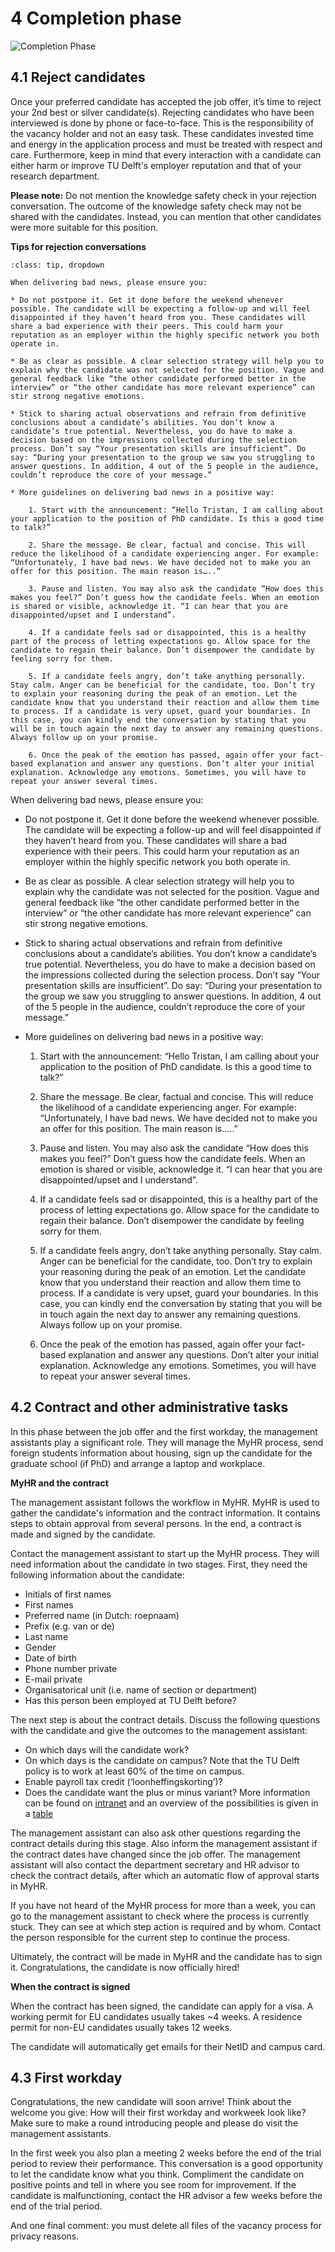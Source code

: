 # 4 Completion phase

![Completion Phase](../PhDPostDocs/Appendices/4Completion.PNG)

## 4.1 Reject candidates 

Once your preferred candidate has accepted the job offer, it’s time to reject your 2nd best or silver candidate(s). Rejecting candidates who have been interviewed is done by phone or face-to-face. This is the responsibility of the vacancy holder and not an easy task. These candidates invested time and energy in the application process and must be treated with respect and care. Furthermore, keep in mind that every interaction with a candidate can either harm or improve TU Delft's employer reputation and that of your research department.  

**Please note:** Do not mention the knowledge safety check in your rejection conversation. The outcome of the knowledge safety check may not be shared with the candidates. Instead, you can mention that other candidates were more suitable for this position. 

**Tips for rejection conversations**

```{admonition} Tips for rejection conversations
:class: tip, dropdown

When delivering bad news, please ensure you:  

* Do not postpone it. Get it done before the weekend whenever possible. The candidate will be expecting a follow-up and will feel disappointed if they haven’t heard from you. These candidates will share a bad experience with their peers. This could harm your reputation as an employer within the highly specific network you both operate in.  

* Be as clear as possible. A clear selection strategy will help you to explain why the candidate was not selected for the position. Vague and general feedback like “the other candidate performed better in the interview” or “the other candidate has more relevant experience” can stir strong negative emotions. 

* Stick to sharing actual observations and refrain from definitive conclusions about a candidate’s abilities. You don’t know a candidate’s true potential. Nevertheless, you do have to make a decision based on the impressions collected during the selection process. Don’t say “Your presentation skills are insufficient”. Do say: “During your presentation to the group we saw you struggling to answer questions. In addition, 4 out of the 5 people in the audience, couldn’t reproduce the core of your message.” 

* More guidelines on delivering bad news in a positive way:  

    1. Start with the announcement: “Hello Tristan, I am calling about your application to the position of PhD candidate. Is this a good time to talk?”  

    2. Share the message. Be clear, factual and concise. This will reduce the likelihood of a candidate experiencing anger. For example: “Unfortunately, I have bad news. We have decided not to make you an offer for this position. The main reason is…..”  

    3. Pause and listen. You may also ask the candidate “How does this makes you feel?” Don’t guess how the candidate feels. When an emotion is shared or visible, acknowledge it. “I can hear that you are disappointed/upset and I understand”.    

    4. If a candidate feels sad or disappointed, this is a healthy part of the process of letting expectations go. Allow space for the candidate to regain their balance. Don’t disempower the candidate by feeling sorry for them.   

    5. If a candidate feels angry, don’t take anything personally. Stay calm. Anger can be beneficial for the candidate, too. Don’t try to explain your reasoning during the peak of an emotion. Let the candidate know that you understand their reaction and allow them time to process. If a candidate is very upset, guard your boundaries. In this case, you can kindly end the conversation by stating that you will be in touch again the next day to answer any remaining questions. Always follow up on your promise.  

    6. Once the peak of the emotion has passed, again offer your fact-based explanation and answer any questions. Don’t alter your initial explanation. Acknowledge any emotions. Sometimes, you will have to repeat your answer several times. 
```

When delivering bad news, please ensure you:  

* Do not postpone it. Get it done before the weekend whenever possible. The candidate will be expecting a follow-up and will feel disappointed if they haven’t heard from you. These candidates will share a bad experience with their peers. This could harm your reputation as an employer within the highly specific network you both operate in.  

* Be as clear as possible. A clear selection strategy will help you to explain why the candidate was not selected for the position. Vague and general feedback like “the other candidate performed better in the interview” or “the other candidate has more relevant experience” can stir strong negative emotions. 

* Stick to sharing actual observations and refrain from definitive conclusions about a candidate’s abilities. You don’t know a candidate’s true potential. Nevertheless, you do have to make a decision based on the impressions collected during the selection process. Don’t say “Your presentation skills are insufficient”. Do say: “During your presentation to the group we saw you struggling to answer questions. In addition, 4 out of the 5 people in the audience, couldn’t reproduce the core of your message.” 

* More guidelines on delivering bad news in a positive way:  

    1. Start with the announcement: “Hello Tristan, I am calling about your application to the position of PhD candidate. Is this a good time to talk?”  

    2. Share the message. Be clear, factual and concise. This will reduce the likelihood of a candidate experiencing anger. For example: “Unfortunately, I have bad news. We have decided not to make you an offer for this position. The main reason is…..”  

    3. Pause and listen. You may also ask the candidate “How does this makes you feel?” Don’t guess how the candidate feels. When an emotion is shared or visible, acknowledge it. “I can hear that you are disappointed/upset and I understand”.    

    4. If a candidate feels sad or disappointed, this is a healthy part of the process of letting expectations go. Allow space for the candidate to regain their balance. Don’t disempower the candidate by feeling sorry for them.   

    5. If a candidate feels angry, don’t take anything personally. Stay calm. Anger can be beneficial for the candidate, too. Don’t try to explain your reasoning during the peak of an emotion. Let the candidate know that you understand their reaction and allow them time to process. If a candidate is very upset, guard your boundaries. In this case, you can kindly end the conversation by stating that you will be in touch again the next day to answer any remaining questions. Always follow up on your promise.  

    6. Once the peak of the emotion has passed, again offer your fact-based explanation and answer any questions. Don’t alter your initial explanation. Acknowledge any emotions. Sometimes, you will have to repeat your answer several times. 



## 4.2 Contract and other administrative tasks 

In this phase between the job offer and the first workday, the management assistants play a significant role. They will manage the MyHR process, send foreign students information about housing, sign up the candidate for the graduate school (if PhD) and arrange a laptop and workplace. 

**MyHR and the contract**

The management assistant follows the workflow in MyHR. MyHR is used to gather the candidate's information and the contract information. It contains steps to obtain approval from several persons. In the end, a contract is made and signed by the candidate. 

Contact the management assistant to start up the MyHR process. They will need information about the candidate in two stages. First, they need the following information about the candidate: 
- Initials of first names 
- First names 
- Preferred name (in Dutch: roepnaam) 
- Prefix (e.g. van or de) 
- Last name 
- Gender 
- Date of birth 
- Phone number private 
- E-mail private 
- Organisatorical unit (i.e. name of section or department) 
- Has this person been employed at TU Delft before? 

The next step is about the contract details. Discuss the following questions with the candidate and give the outcomes to the management assistant: 
- On which days will the candidate work? 
- On which days is the candidate on campus? Note that the TU Delft policy is to work at least 60% of the time on campus. 
- Enable payroll tax credit (‘loonheffingskorting’)?  
- Does the candidate want the plus or minus variant? More information can be found on [intranet](https://intranet.tudelft.nl/en/-/flexible-working-time) and an overview of the possibilities is given in a [table](../PhDPostDocs/Appendices/Appendix%20Table%20Flexible%20Working%20Hours%20and%20Times%20(1).pdf)


The management assistant can also ask other questions regarding the contract details during this stage. Also inform the management assistant if the contract dates have changed since the job offer. The management assistant will also contact the department secretary and HR advisor to check the contract details, after which an automatic flow of approval starts in MyHR.

If you have not heard of the MyHR process for more than a week, you can go to the management assistant to check where the process is currently stuck. They can see at which step action is required and by whom. Contact the person responsible for the current step to continue the process. 

Ultimately, the contract will be made in MyHR and the candidate has to sign it. Congratulations, the candidate is now officially hired!

**When the contract is signed**

When the contract has been signed, the candidate can apply for a visa. A working permit for EU candidates usually takes ~4 weeks. A residence permit for non-EU candidates usually takes 12 weeks.  

The candidate will automatically get emails for their NetID and campus card. 


## 4.3 First workday 

Congratulations, the new candidate will soon arrive! Think about the welcome you give: How will their first workday and workweek look like? Make sure to make a round introducing people and please do visit the management assistants.  

In the first week you also plan a meeting 2 weeks before the end of the trial period to review their performance. This conversation is a good opportunity to let the candidate know what you think. Compliment the candidate on positive points and tell in where you see room for improvement. If the candidate is malfunctioning, contact the HR advisor a few weeks before the end of the trial period. 

And one final comment: you must delete all files of the vacancy process for privacy reasons. 